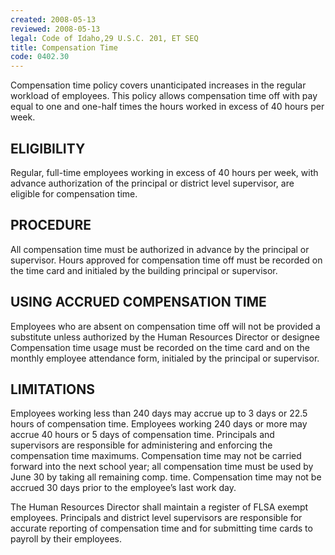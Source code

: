 ```yaml
---
created: 2008-05-13
reviewed: 2008-05-13
legal: Code of Idaho,29 U.S.C. 201, ET SEQ
title: Compensation Time
code: 0402.30
---
```


Compensation time policy covers unanticipated increases in the regular workload of employees. This policy allows compensation time off with pay equal to one and one-half times the hours worked in excess of 40 hours per week.

## ELIGIBILITY

Regular, full-time employees working in excess of 40 hours per week, with advance authorization of the principal or district level supervisor, are eligible for compensation time.

## PROCEDURE

All compensation time must be authorized in advance by the principal or supervisor. Hours approved for compensation time off must be recorded on the time card and initialed by the building principal or supervisor.

## USING ACCRUED COMPENSATION TIME

Employees who are absent on compensation time off will not be provided a substitute unless authorized by the Human Resources Director or designee Compensation time usage must be recorded on the time card and on the monthly employee attendance form, initialed by the principal or supervisor.

## LIMITATIONS

Employees working less than 240 days may accrue up to 3 days or 22.5 hours of compensation time. Employees working 240 days or more may accrue 40 hours or 5 days of compensation time. Principals and supervisors are responsible for administering and enforcing the compensation time maximums. Compensation time may not be carried forward into the next school year; all compensation time must be used by June 30 by taking all remaining comp. time. Compensation time may not be accrued 30 days prior to the employee’s last work day.

The Human Resources Director shall maintain a register of FLSA exempt employees. Principals and district level supervisors are responsible for accurate reporting of compensation time and for submitting time cards to payroll by their employees.

